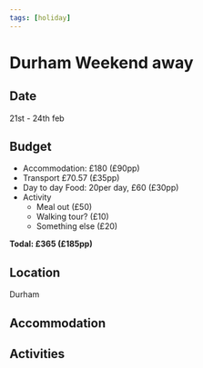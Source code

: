 ```yaml
---
tags: [holiday]
---
```


# Durham Weekend away

## Date

21st - 24th feb

## Budget

- Accommodation: £180 (£90pp)
- Transport £70.57 (£35pp)
- Day to day Food: 20per day, £60 (£30pp)
- Activity
	- Meal out (£50)
	- Walking tour? (£10)
	- Something else (£20)

**Todal: £365 (£185pp)**

## Location

Durham

## Accommodation

## Activities
